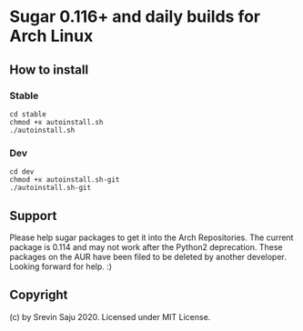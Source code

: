 # Sugar 0.116+ and daily builds for Arch Linux

## How to install

### Stable
```
cd stable
chmod +x autoinstall.sh
./autoinstall.sh
```

### Dev 
```
cd dev
chmod +x autoinstall.sh-git
./autoinstall.sh-git
```

## Support
Please help sugar packages to get it into the Arch Repositories. The current package is 0.114 and may not work after the Python2 deprecation. These packages on the AUR have been filed to be deleted by another developer. Looking forward for help. :)

## Copyright
(c) by Srevin Saju 2020. Licensed under MIT License.


